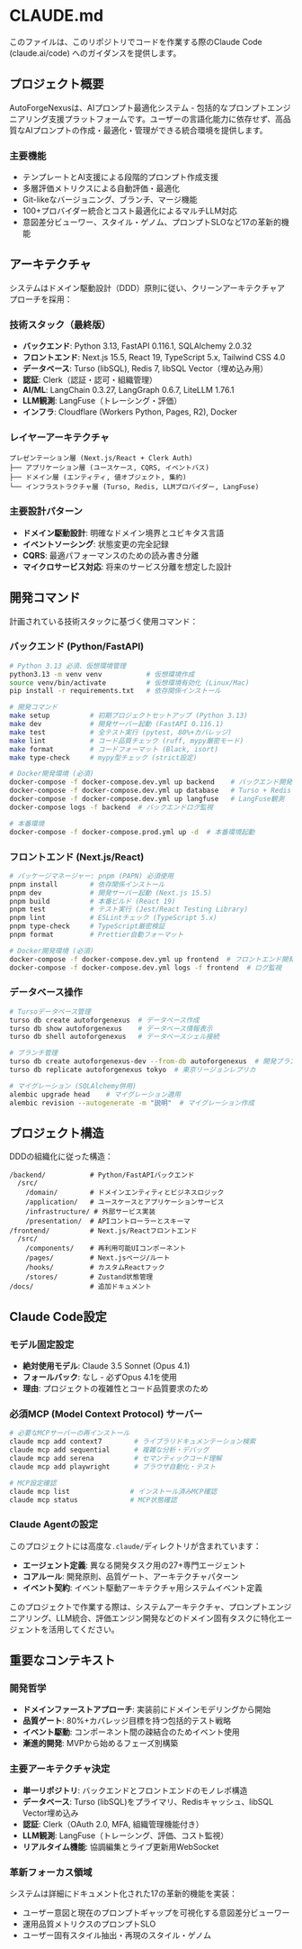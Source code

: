 # CLAUDE.md

このファイルは、このリポジトリでコードを作業する際のClaude Code (claude.ai/code) へのガイダンスを提供します。

## プロジェクト概要

AutoForgeNexusは、AIプロンプト最適化システム - 包括的なプロンプトエンジニアリング支援プラットフォームです。ユーザーの言語化能力に依存せず、高品質なAIプロンプトの作成・最適化・管理ができる統合環境を提供します。

### 主要機能
- テンプレートとAI支援による段階的プロンプト作成支援
- 多層評価メトリクスによる自動評価・最適化
- Git-likeなバージョニング、ブランチ、マージ機能
- 100+プロバイダー統合とコスト最適化によるマルチLLM対応
- 意図差分ビューワー、スタイル・ゲノム、プロンプトSLOなど17の革新的機能

## アーキテクチャ

システムはドメイン駆動設計（DDD）原則に従い、クリーンアーキテクチャアプローチを採用：

### 技術スタック（最終版）
- **バックエンド**: Python 3.13, FastAPI 0.116.1, SQLAlchemy 2.0.32
- **フロントエンド**: Next.js 15.5, React 19, TypeScript 5.x, Tailwind CSS 4.0
- **データベース**: Turso (libSQL), Redis 7, libSQL Vector（埋め込み用）
- **認証**: Clerk（認証・認可・組織管理）
- **AI/ML**: LangChain 0.3.27, LangGraph 0.6.7, LiteLLM 1.76.1
- **LLM観測**: LangFuse（トレーシング・評価）
- **インフラ**: Cloudflare (Workers Python, Pages, R2), Docker

### レイヤーアーキテクチャ
```
プレゼンテーション層 (Next.js/React + Clerk Auth)
├── アプリケーション層 (ユースケース, CQRS, イベントバス)
├── ドメイン層 (エンティティ, 値オブジェクト, 集約)
└── インフラストラクチャ層 (Turso, Redis, LLMプロバイダー, LangFuse)
```

### 主要設計パターン
- **ドメイン駆動設計**: 明確なドメイン境界とユビキタス言語
- **イベントソーシング**: 状態変更の完全記録
- **CQRS**: 最適パフォーマンスのための読み書き分離
- **マイクロサービス対応**: 将来のサービス分離を想定した設計

## 開発コマンド

計画されている技術スタックに基づく使用コマンド：

### バックエンド (Python/FastAPI)
```bash
# Python 3.13 必須、仮想環境管理
python3.13 -m venv venv           # 仮想環境作成
source venv/bin/activate          # 仮想環境有効化 (Linux/Mac)
pip install -r requirements.txt   # 依存関係インストール

# 開発コマンド
make setup          # 初期プロジェクトセットアップ (Python 3.13)
make dev            # 開発サーバー起動 (FastAPI 0.116.1)
make test           # 全テスト実行 (pytest, 80%+カバレッジ)
make lint           # コード品質チェック (ruff, mypy厳密モード)
make format         # コードフォーマット (Black, isort)
make type-check     # mypy型チェック (strict設定)

# Docker開発環境 (必須)
docker-compose -f docker-compose.dev.yml up backend    # バックエンド開発環境
docker-compose -f docker-compose.dev.yml up database   # Turso + Redis
docker-compose -f docker-compose.dev.yml up langfuse   # LangFuse観測
docker-compose logs -f backend  # バックエンドログ監視

# 本番環境
docker-compose -f docker-compose.prod.yml up -d  # 本番環境起動
```

### フロントエンド (Next.js/React)
```bash
# パッケージマネージャー: pnpm (PAPN) 必須使用
pnpm install        # 依存関係インストール
pnpm dev            # 開発サーバー起動 (Next.js 15.5)
pnpm build          # 本番ビルド (React 19)
pnpm test           # テスト実行 (Jest/React Testing Library)
pnpm lint           # ESLintチェック (TypeScript 5.x)
pnpm type-check     # TypeScript厳密検証
pnpm format         # Prettier自動フォーマット

# Docker開発環境 (必須)
docker-compose -f docker-compose.dev.yml up frontend  # フロントエンド開発環境
docker-compose -f docker-compose.dev.yml logs -f frontend  # ログ監視
```

### データベース操作
```bash
# Tursoデータベース管理
turso db create autoforgenexus  # データベース作成
turso db show autoforgenexus    # データベース情報表示
turso db shell autoforgenexus   # データベースシェル接続

# ブランチ管理
turso db create autoforgenexus-dev --from-db autoforgenexus  # 開発ブランチ作成
turso db replicate autoforgenexus tokyo  # 東京リージョンレプリカ

# マイグレーション (SQLAlchemy併用)
alembic upgrade head    # マイグレーション適用
alembic revision --autogenerate -m "説明"  # マイグレーション作成
```

## プロジェクト構造

DDDの組織化に従った構造：
```
/backend/           # Python/FastAPIバックエンド
  /src/
    /domain/        # ドメインエンティティとビジネスロジック
    /application/   # ユースケースとアプリケーションサービス
    /infrastructure/ # 外部サービス実装
    /presentation/  # APIコントローラーとスキーマ
/frontend/          # Next.js/Reactフロントエンド
  /src/
    /components/    # 再利用可能UIコンポーネント
    /pages/         # Next.jsページ/ルート
    /hooks/         # カスタムReactフック
    /stores/        # Zustand状態管理
/docs/              # 追加ドキュメント
```

## Claude Code設定

### モデル固定設定
- **絶対使用モデル**: Claude 3.5 Sonnet (Opus 4.1)
- **フォールバック**: なし - 必ずOpus 4.1を使用
- **理由**: プロジェクトの複雑性とコード品質要求のため

### 必須MCP (Model Context Protocol) サーバー
```bash
# 必要なMCPサーバーの再インストール
claude mcp add context7        # ライブラリドキュメンテーション検索
claude mcp add sequential      # 複雑な分析・デバッグ
claude mcp add serena          # セマンティックコード理解
claude mcp add playwright      # ブラウザ自動化・テスト

# MCP設定確認
claude mcp list               # インストール済みMCP確認
claude mcp status             # MCP状態確認
```

### Claude Agentの設定
このプロジェクトには高度な`.claude/`ディレクトリが含まれています：
- **エージェント定義**: 異なる開発タスク用の27+専門エージェント
- **コアルール**: 開発原則、品質ゲート、アーキテクチャパターン
- **イベント契約**: イベント駆動アーキテクチャ用システムイベント定義

このプロジェクトで作業する際は、システムアーキテクチャ、プロンプトエンジニアリング、LLM統合、評価エンジン開発などのドメイン固有タスクに特化エージェントを活用してください。

## 重要なコンテキスト

### 開発哲学
- **ドメインファーストアプローチ**: 実装前にドメインモデリングから開始
- **品質ゲート**: 80%+カバレッジ目標を持つ包括的テスト戦略
- **イベント駆動**: コンポーネント間の疎結合のためイベント使用
- **漸進的開発**: MVPから始めるフェーズ別構築

### 主要アーキテクチャ決定
- **単一リポジトリ**: バックエンドとフロントエンドのモノレポ構造
- **データベース**: Turso (libSQL)をプライマリ、Redisキャッシュ、libSQL Vector埋め込み
- **認証**: Clerk（OAuth 2.0, MFA, 組織管理機能付き）
- **LLM観測**: LangFuse（トレーシング、評価、コスト監視）
- **リアルタイム機能**: 協調編集とライブ更新用WebSocket

### 革新フォーカス領域
システムは詳細にドキュメント化された17の革新的機能を実装：
- ユーザー意図と現在のプロンプトギャップを可視化する意図差分ビューワー
- 運用品質メトリクスのプロンプトSLO
- ユーザー固有スタイル抽出・再現のスタイル・ゲノム
